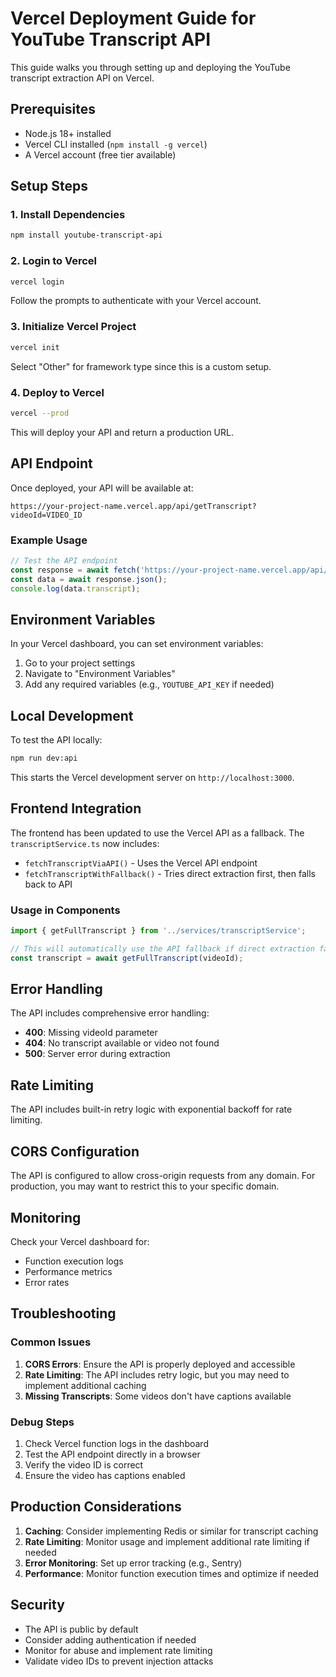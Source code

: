 # Vercel Deployment Guide for YouTube Transcript API

This guide walks you through setting up and deploying the YouTube transcript extraction API on Vercel.

## Prerequisites

- Node.js 18+ installed
- Vercel CLI installed (`npm install -g vercel`)
- A Vercel account (free tier available)

## Setup Steps

### 1. Install Dependencies

```bash
npm install youtube-transcript-api
```

### 2. Login to Vercel

```bash
vercel login
```

Follow the prompts to authenticate with your Vercel account.

### 3. Initialize Vercel Project

```bash
vercel init
```

Select "Other" for framework type since this is a custom setup.

### 4. Deploy to Vercel

```bash
vercel --prod
```

This will deploy your API and return a production URL.

## API Endpoint

Once deployed, your API will be available at:
```
https://your-project-name.vercel.app/api/getTranscript?videoId=VIDEO_ID
```

### Example Usage

```javascript
// Test the API endpoint
const response = await fetch('https://your-project-name.vercel.app/api/getTranscript?videoId=dQw4w9WgXcQ');
const data = await response.json();
console.log(data.transcript);
```

## Environment Variables

In your Vercel dashboard, you can set environment variables:

1. Go to your project settings
2. Navigate to "Environment Variables"
3. Add any required variables (e.g., `YOUTUBE_API_KEY` if needed)

## Local Development

To test the API locally:

```bash
npm run dev:api
```

This starts the Vercel development server on `http://localhost:3000`.

## Frontend Integration

The frontend has been updated to use the Vercel API as a fallback. The `transcriptService.ts` now includes:

- `fetchTranscriptViaAPI()` - Uses the Vercel API endpoint
- `fetchTranscriptWithFallback()` - Tries direct extraction first, then falls back to API

### Usage in Components

```typescript
import { getFullTranscript } from '../services/transcriptService';

// This will automatically use the API fallback if direct extraction fails
const transcript = await getFullTranscript(videoId);
```

## Error Handling

The API includes comprehensive error handling:

- **400**: Missing videoId parameter
- **404**: No transcript available or video not found
- **500**: Server error during extraction

## Rate Limiting

The API includes built-in retry logic with exponential backoff for rate limiting.

## CORS Configuration

The API is configured to allow cross-origin requests from any domain. For production, you may want to restrict this to your specific domain.

## Monitoring

Check your Vercel dashboard for:
- Function execution logs
- Performance metrics
- Error rates

## Troubleshooting

### Common Issues

1. **CORS Errors**: Ensure the API is properly deployed and accessible
2. **Rate Limiting**: The API includes retry logic, but you may need to implement additional caching
3. **Missing Transcripts**: Some videos don't have captions available

### Debug Steps

1. Check Vercel function logs in the dashboard
2. Test the API endpoint directly in a browser
3. Verify the video ID is correct
4. Ensure the video has captions enabled

## Production Considerations

1. **Caching**: Consider implementing Redis or similar for transcript caching
2. **Rate Limiting**: Monitor usage and implement additional rate limiting if needed
3. **Error Monitoring**: Set up error tracking (e.g., Sentry)
4. **Performance**: Monitor function execution times and optimize if needed

## Security

- The API is public by default
- Consider adding authentication if needed
- Monitor for abuse and implement rate limiting
- Validate video IDs to prevent injection attacks 